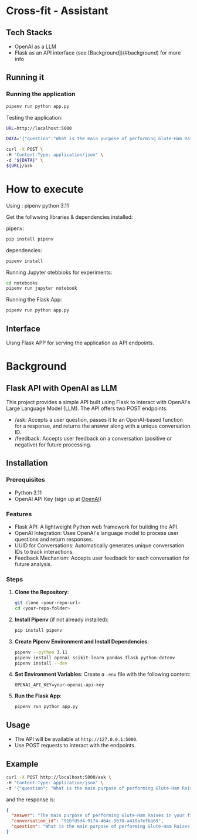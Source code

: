 # Cross-fit - Assistant

## Tech Stacks
* OpenAI as a LLM
* Flask as an API interface (see [Background])(#background) for more info

## Running it
### Running the application

```bash
pipenv run python app.py
```

Testing the application:

```bash
URL=http://localhost:5000

DATA='{"question":"What is the main purpose of performing Glute-Ham Raises in my fitness routine?"}'

curl -X POST \
-H "Content-Type: application/json" \
-d "${DATA}" \
${URL}/ask
```

# How to execute
Using : pipenv 
       python 3.11

Get the follwwing libraries & dependencies installed:

pipenv:

```bash
pip install pipenv
```

dependencies:

```bash
pipenv install
```

Running Jupyter otebbioks for experiments:
```bash
cd notebooks
pipenv run jupyter notebook
```


Running the Flask App:
```bash
pipenv run python app.py
```


## Interface
Uisng Flask APP for serving the application as API endpoints.

# Background

## Flask API with OpenAI as LLM

This project provides a simple API built using Flask to interact with OpenAI's Large Language Model (LLM). The API offers two POST endpoints:

- /ask: Accepts a user question, passes it to an OpenAI-based function for a response, and returns the answer along with a unique conversation ID.
- /feedback: Accepts user feedback on a conversation (positive or negative) for future processing.

## Installation

### Prerequisites
- Python 3.11
- OpenAI API Key (sign up at [OpenAI](https://beta.openai.com/signup/))

### Features
- Flask API: A lightweight Python web framework for building the API.
- OpenAI Integration: Uses OpenAI's language model to process user questions and return responses.
- UUID for Conversations: Automatically generates unique conversation IDs to track interactions.
- Feedback Mechanism: Accepts user feedback for each conversation for future analysis.

### Steps

1. **Clone the Repository**:
   ```bash
   git clone <your-repo-url>
   cd <your-repo-folder>
   ```

2. **Install Pipenv** (if not already installed):
   ```bash
   pip install pipenv
   ```

3. **Create Pipenv Environment and Install Dependencies**:
   ```bash
   pipenv --python 3.11
   pipenv install openai scikit-learn pandas flask python-dotenv 
   pipenv install --dev 
   ```

4. **Set Environment Variables**:
   Create a `.env` file with the following content:
   ```env
   OPENAI_API_KEY=your-openai-api-key
   ```

5. **Run the Flask App**:
   ```bash
   pipenv run python app.py
   ```

## Usage
- The API will be available at `http://127.0.0.1:5000`.
- Use POST requests to interact with the endpoints.

## Example
```bash
curl -X POST http://localhost:5000/ask \
-H "Content-Type: application/json" \
-d '{"question": "What is the main purpose of performing Glute-Ham Raises in my fitness routine?"}' \
```
and the response is:
```json
{
  "answer": "The main purpose of performing Glute-Ham Raises in your fitness routine is to activate and strengthen the glutes and hamstrings. While the specific exercise isn't mentioned in the context provided, related exercises such as Glute Bridges and Weighted Glute Bridges focus on engaging these muscle groups. Strengthening the glutes and hamstrings is essential for overall lower body strength, stability, and mobility.",
  "conversation_id": "91bfd5d4-9174-464c-9670-a418a7ef6a69",
  "question": "What is the main purpose of performing Glute-Ham Raises in my fitness routine?"
}
```

